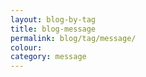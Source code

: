 ```yaml
---
layout: blog-by-tag
title: blog-message
permalink: blog/tag/message/
colour:
category: message
---
```

